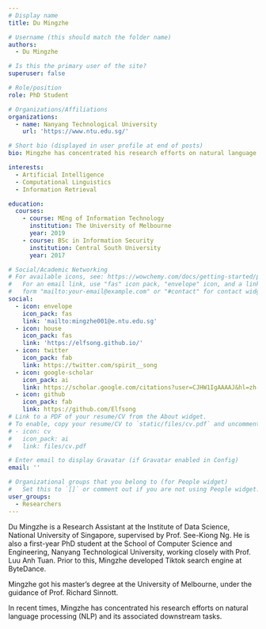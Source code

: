 ```yaml
---
# Display name
title: Du Mingzhe

# Username (this should match the folder name)
authors:
  - Du Mingzhe

# Is this the primary user of the site?
superuser: false

# Role/position
role: PhD Student

# Organizations/Affiliations
organizations:
  - name: Nanyang Technological University
    url: 'https://www.ntu.edu.sg/'

# Short bio (displayed in user profile at end of posts)
bio: Mingzhe has concentrated his research efforts on natural language processing (NLP) and its associated downstream tasks.

interests:
  - Artificial Intelligence
  - Computational Linguistics
  - Information Retrieval

education:
  courses:
    - course: MEng of Information Technology
      institution: The University of Melbourne
      year: 2019
    - course: BSc in Information Security
      institution: Central South University
      year: 2017

# Social/Academic Networking
# For available icons, see: https://wowchemy.com/docs/getting-started/page-builder/#icons
#   For an email link, use "fas" icon pack, "envelope" icon, and a link in the
#   form "mailto:your-email@example.com" or "#contact" for contact widget.
social:
  - icon: envelope
    icon_pack: fas
    link: 'mailto:mingzhe001@e.ntu.edu.sg'
  - icon: house
    icon_pack: fas
    link: 'https://elfsong.github.io/'
  - icon: twitter
    icon_pack: fab
    link: https://twitter.com/spirit__song
  - icon: google-scholar
    icon_pack: ai
    link: https://scholar.google.com/citations?user=CJHW1IgAAAAJ&hl=zh-CN
  - icon: github
    icon_pack: fab
    link: https://github.com/Elfsong
# Link to a PDF of your resume/CV from the About widget.
# To enable, copy your resume/CV to `static/files/cv.pdf` and uncomment the lines below.
# - icon: cv
#   icon_pack: ai
#   link: files/cv.pdf

# Enter email to display Gravatar (if Gravatar enabled in Config)
email: ''

# Organizational groups that you belong to (for People widget)
#   Set this to `[]` or comment out if you are not using People widget.
user_groups:
  - Researchers
---
```


Du Mingzhe is a Research Assistant at the Institute of Data Science, National University of Singapore, supervised by Prof. See-Kiong Ng. He is also a first-year PhD student at the School of Computer Science and Engineering, Nanyang Technological University, working closely with Prof. Luu Anh Tuan. Prior to this, Mingzhe developed Tiktok search engine at ByteDance.

Mingzhe got his master’s degree at the University of Melbourne, under the guidance of Prof. Richard Sinnott.

In recent times, Mingzhe has concentrated his research efforts on natural language processing (NLP) and its associated downstream tasks.
